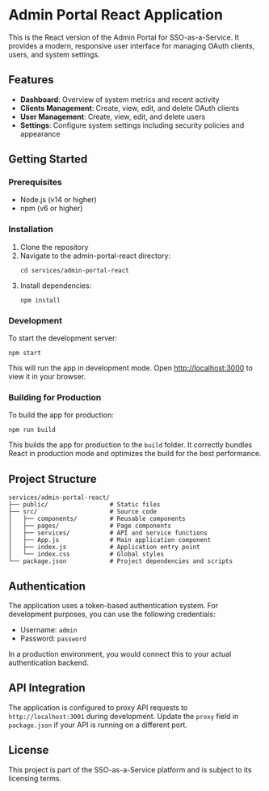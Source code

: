 # Admin Portal React Application

This is the React version of the Admin Portal for SSO-as-a-Service. It provides a modern, responsive user interface for managing OAuth clients, users, and system settings.

## Features

- **Dashboard**: Overview of system metrics and recent activity
- **Clients Management**: Create, view, edit, and delete OAuth clients
- **User Management**: Create, view, edit, and delete users
- **Settings**: Configure system settings including security policies and appearance

## Getting Started

### Prerequisites

- Node.js (v14 or higher)
- npm (v6 or higher)

### Installation

1. Clone the repository
2. Navigate to the admin-portal-react directory:
   ```
   cd services/admin-portal-react
   ```
3. Install dependencies:
   ```
   npm install
   ```

### Development

To start the development server:

```
npm start
```

This will run the app in development mode. Open [http://localhost:3000](http://localhost:3000) to view it in your browser.

### Building for Production

To build the app for production:

```
npm run build
```

This builds the app for production to the `build` folder. It correctly bundles React in production mode and optimizes the build for the best performance.

## Project Structure

```
services/admin-portal-react/
├── public/                 # Static files
├── src/                    # Source code
│   ├── components/         # Reusable components
│   ├── pages/              # Page components
│   ├── services/           # API and service functions
│   ├── App.js              # Main application component
│   ├── index.js            # Application entry point
│   └── index.css           # Global styles
└── package.json            # Project dependencies and scripts
```

## Authentication

The application uses a token-based authentication system. For development purposes, you can use the following credentials:

- Username: `admin`
- Password: `password`

In a production environment, you would connect this to your actual authentication backend.

## API Integration

The application is configured to proxy API requests to `http://localhost:3001` during development. Update the `proxy` field in `package.json` if your API is running on a different port.

## License

This project is part of the SSO-as-a-Service platform and is subject to its licensing terms. 